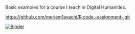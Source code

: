 Basic examples for a course I teach in Digital Humanities.

https://github.com/meriem1ayachi/R.code.-assignment-.git

[![Binder](https://mybinder.org/badge_logo.svg)](https://mybinder.org/v2/gh/meriem1ayachi/R.code.-assignment-/HEAD)


